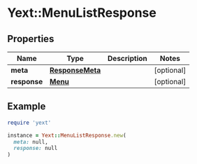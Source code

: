 # Yext::MenuListResponse

## Properties

| Name | Type | Description | Notes |
| ---- | ---- | ----------- | ----- |
| **meta** | [**ResponseMeta**](ResponseMeta.md) |  | [optional] |
| **response** | [**Menu**](Menu.md) |  | [optional] |

## Example

```ruby
require 'yext'

instance = Yext::MenuListResponse.new(
  meta: null,
  response: null
)
```

